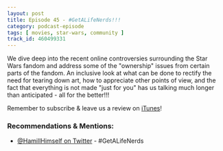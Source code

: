 ```yaml
---
layout: post
title: Episode 45 - #GetALifeNerds!!!
category: podcast-episode
tags: [ movies, star-wars, community ]
track_id: 460499331
---
```


We dive deep into the recent online controversies surrounding the Star Wars fandom and address some of the "ownership" issues from certain parts of the fandom.  An inclusive look at what can be done to rectify the need for tearing down art, how to appreciate other points of view, and the fact that everything is not made "just for you" has us talking much longer than anticipated - all for the better!!! 

Remember to subscribe & leave us a review on [iTunes](https://itunes.apple.com/us/podcast/the-rick-don-show/id1229942938)!

<!--more-->

### Recommendations & Mentions:
- [@HamillHimself on Twitter](https://twitter.com/HamillHimself/status/1004482255295692802) - #GetALifeNerds
